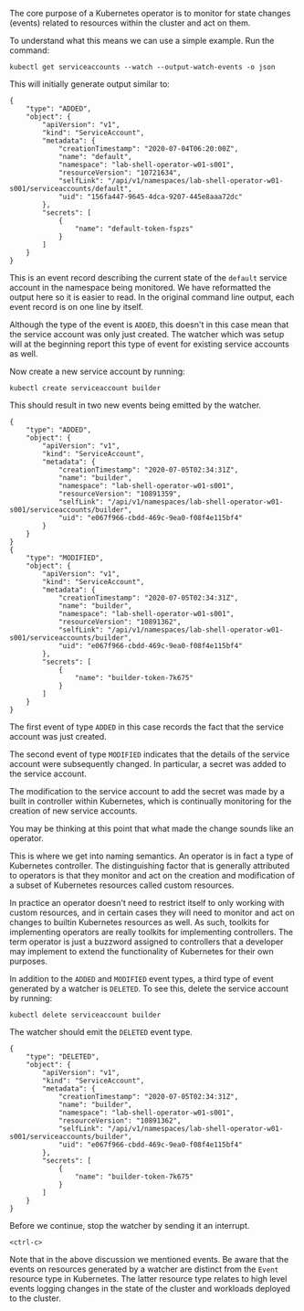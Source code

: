 The core purpose of a Kubernetes operator is to monitor for state changes (events) related to resources within the cluster and act on them.

To understand what this means we can use a simple example. Run the command:

```execute-1
kubectl get serviceaccounts --watch --output-watch-events -o json
```

This will initially generate output similar to:

```
{
    "type": "ADDED",
    "object": {
        "apiVersion": "v1",
        "kind": "ServiceAccount",
        "metadata": {
            "creationTimestamp": "2020-07-04T06:20:00Z",
            "name": "default",
            "namespace": "lab-shell-operator-w01-s001",
            "resourceVersion": "10721634",
            "selfLink": "/api/v1/namespaces/lab-shell-operator-w01-s001/serviceaccounts/default",
            "uid": "156fa447-9645-4dca-9207-445e8aaa72dc"
        },
        "secrets": [
            {
                "name": "default-token-fspzs"
            }
        ]
    }
}
```

This is an event record describing the current state of the ``default`` service account in the namespace being monitored. We have reformatted the output here so it is easier to read. In the original command line output, each event record is on one line by itself.

Although the type of the event is ``ADDED``, this doesn't in this case mean that the service account was only just created. The watcher which was setup will at the beginning report this type of event for existing service accounts as well.

Now create a new service account by running:

```execute-2
kubectl create serviceaccount builder
```

This should result in two new events being emitted by the watcher.

```
{
    "type": "ADDED",
    "object": {
        "apiVersion": "v1",
        "kind": "ServiceAccount",
        "metadata": {
            "creationTimestamp": "2020-07-05T02:34:31Z",
            "name": "builder",
            "namespace": "lab-shell-operator-w01-s001",
            "resourceVersion": "10891359",
            "selfLink": "/api/v1/namespaces/lab-shell-operator-w01-s001/serviceaccounts/builder",
            "uid": "e067f966-cbdd-469c-9ea0-f08f4e115bf4"
        }
    }
}
{
    "type": "MODIFIED",
    "object": {
        "apiVersion": "v1",
        "kind": "ServiceAccount",
        "metadata": {
            "creationTimestamp": "2020-07-05T02:34:31Z",
            "name": "builder",
            "namespace": "lab-shell-operator-w01-s001",
            "resourceVersion": "10891362",
            "selfLink": "/api/v1/namespaces/lab-shell-operator-w01-s001/serviceaccounts/builder",
            "uid": "e067f966-cbdd-469c-9ea0-f08f4e115bf4"
        },
        "secrets": [
            {
                "name": "builder-token-7k675"
            }
        ]
    }
}
```

The first event of type ``ADDED`` in this case records the fact that the service account was just created.

The second event of type ``MODIFIED`` indicates that the details of the service account were subsequently changed. In particular, a secret was added to the service account.

The modification to the service account to add the secret was made by a built in controller within Kubernetes, which is continually monitoring for the creation of new service accounts.

You may be thinking at this point that what made the change sounds like an operator.

This is where we get into naming semantics. An operator is in fact a type of Kubernetes controller. The distinguishing factor that is generally attributed to operators is that they monitor and act on the creation and modification of a subset of Kubernetes resources called custom resources.

In practice an operator doesn't need to restrict itself to only working with custom resources, and in certain cases they will need to monitor and act on changes to builtin Kubernetes resources as well. As such, toolkits for implementing operators are really toolkits for implementing controllers. The term operator is just a buzzword assigned to controllers that a developer may implement to extend the functionality of Kubernetes for their own purposes.

In addition to the ``ADDED`` and ``MODIFIED`` event types, a third type of event generated by a watcher is ``DELETED``. To see this, delete the service account by running:

```execute-2
kubectl delete serviceaccount builder
```

The watcher should emit the ``DELETED`` event type.

```
{
    "type": "DELETED",
    "object": {
        "apiVersion": "v1",
        "kind": "ServiceAccount",
        "metadata": {
            "creationTimestamp": "2020-07-05T02:34:31Z",
            "name": "builder",
            "namespace": "lab-shell-operator-w01-s001",
            "resourceVersion": "10891362",
            "selfLink": "/api/v1/namespaces/lab-shell-operator-w01-s001/serviceaccounts/builder",
            "uid": "e067f966-cbdd-469c-9ea0-f08f4e115bf4"
        },
        "secrets": [
            {
                "name": "builder-token-7k675"
            }
        ]
    }
}
```

Before we continue, stop the watcher by sending it an interrupt.

```execute-1
<ctrl-c>
```

Note that in the above discussion we mentioned events. Be aware that the events on resources generated by a watcher are distinct from the ``Event`` resource type in Kubernetes. The latter resource type relates to high level events logging changes in the state of the cluster and workloads deployed to the cluster.
